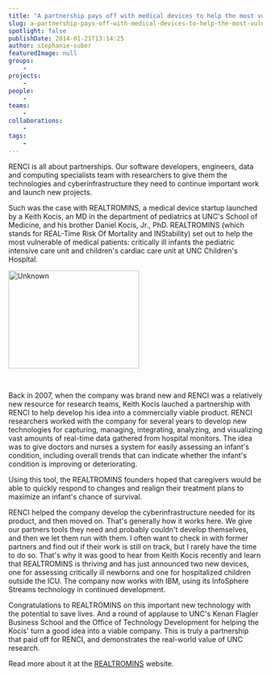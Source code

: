 ```yaml
---
title: "A partnership pays off with medical devices to help the most vulnerable"
slug: a-partnership-pays-off-with-medical-devices-to-help-the-most-vulnerable
spotlight: false
publishDate: 2014-01-21T13:14:25
author: stephanie-suber
featuredImage: null
groups:
    - 
projects:
    - 
people:
    - 
teams: 
    - 
collaborations:
    - 
tags:
    - 
---
```

<p>RENCI is all about partnerships. Our software developers, engineers, data and computing specialists team with researchers to give them the technologies and cyberinfrastructure they need to continue important work and launch new projects.</p>
<p>Such was the case with REALTROMINS, a medical device startup launched by a Keith Kocis, an MD in the department of pediatrics at UNC's School of Medicine, and his brother Daniel Kocis, Jr., PhD. REALTROMINS (which stands for REAL-Time Risk Of Mortality and INStability) set out to help the most vulnerable of medical patients: critically ill infants the pediatric intensive care unit and children's cardiac care unit at UNC Children's Hospital.</p>
<p><a href="http://www.renci.org/wp-content/uploads/2014/01/Unknown.jpg"  rel="lightbox[roadtrip]"><img class="size-full wp-image-12984 alignleft" alt="Unknown" src="http://www.renci.org/wp-content/uploads/2014/01/Unknown.jpg" width="259" height="194" /></a></p>
<p>&nbsp;</p>
<p>Back in 2007, when the company was brand new and RENCI was a relatively new resource for research teams, Keith Kocis lauched a partnership with RENCI to help develop his idea into a commercially viable product. RENCI researchers worked with the company for several years to develop new technologies for capturing, managing, integrating, analyzing, and visualizing vast amounts of real-time data gathered from hospital monitors. The idea was to give doctors and nurses a system for easily assessing an infant's condition, including overall trends that can indicate whether the infant's condition is improving or deteriorating.</p>
<p>Using this tool, the REALTROMINS founders hoped that caregivers would be able to quickly respond to changes and realign their treatment plans to maximize an infant's chance of survival.</p>
<p>RENCI helped the company develop the cyberinfrastructure needed for its product, and then moved on. That's generally how it works here. We give our partners tools they need and probably couldn't develop themselves, and then we let them run with them. I often want to check in with former partners and find out if their work is still on track, but I rarely have the time to do so. That's why it was good to hear from Keith Kocis recently and learn that REALTROMINS is thriving and has just announced two new devices, one for assessing critically ill newborns and one for hospitalized children outside the ICU. The company now works with IBM, using its InfoSphere Streams technology in continued development.</p>
<p>Congratulations to REALTROMINS on this important new technology with the potential to save lives. And a round of applause to UNC's Kenan Flagler Business School and the Office of Technology Development for helping the Kocis' turn a good idea into a viable company. This is truly a partnership that paid off for RENCI, and demonstrates the real-world value of UNC research.</p>
<p>Read more about it at the <a href="http://www.realtromins.com">REALTROMINS</a> website.</p>
<!-- AddThis Advanced Settings generic via filter on the_content --><!-- AddThis Share Buttons generic via filter on the_content -->
